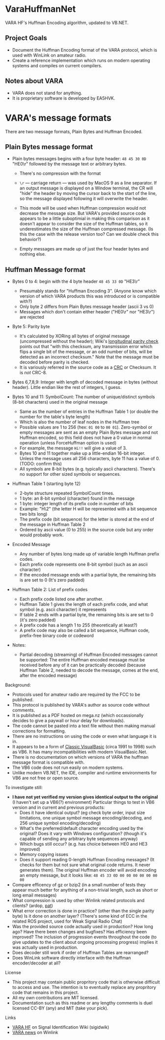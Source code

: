 # VaraHuffmanNet

VARA HF's Huffman Encoding algorithm, updated to VB.NET.

## Project Goals

* Document the Huffman Encoding format of the VARA protocol, which is used with WinLink on amateur radio.
* Create a reference implementation which runs on modern operating systems and compiles on current compilers.

## Notes about VARA 

* VARA does not stand for anything. 
* It is proprietary software is developed by EA5HVK.

# VARA's message formats

There are two message formats, Plain Bytes and Huffman Encoded.

## Plain Bytes message format

* Plain bytes messages begins with a four byte header: `48 45 30 0D` "HE0\r" followed by the message text or arbitrary bytes.

  *  There's no compression with the format

  *  `\r` — carriage return <CR> — was used by MacOS 9 as a line separator. If an output message is displayed on a Window terminal, the CR will "hide" the header by moving the cursor back to the start of the line, so the message displayed following it will overwrite the header.

  *  This mode will be used when Huffman compression would not decrease the message size. But VARA's provided source code appears to be a little suboptimial in making this comparison as it doesn't appear to consider the size of the Huffman tables, so it underestimates the size of the Huffman compressed message. (Is this the case with the release version too? Can we double check this behavior?)

  *  Empty messages are made up of just the four header bytes and nothing else.

## Huffman Message format

* Bytes 0 to 4: begin with the 4 byte header `48 45 33 0D` "HE3\r"  
  *  Presumably stands for "Huffman Encoding 3". (Anyone know which version of which VARA products this was introduced or is compatible with?)
  *  Only byte 2 differs from Plain Bytes message header (ascii 3 vs 0)
  *  Messages which don't contain either header ("HE0\r" nor "HE3\r") are rejected
* Byte 5: Parity byte
  *  It's calculated by XORing all bytes of original message (uncompressed without the header); Wiki's [longitudinal parity check](https://en.wikipedia.org/wiki/Longitudinal_redundancy_check) points out that "with this checksum, any transmission error which flips a single bit of the message, or an odd number of bits, will be detected as an incorrect checksum." Note that the message must be decoded before parity is checked.
  *  It is variously referred in the source code as a [CRC](https://en.wikipedia.org/wiki/Cyclic_redundancy_check) or Checksum. It is _not_ CRC-8.
* Bytes 6,7,8,9: Integer with length of decoded message in bytes (without header). Little endian like the rest of integers, I guess.
* Bytes 10 and 11: SymbolCount: The number of unique/distinct symbols (8-bit characters) used in the original message
  *  Same as the number of entries in the Huffman Table 1 (or double the number for the table's byte length)
  *  Which is also the number of leaf nodes in the Huffman tree
  *  Possible values are 1 to 256 (hex: `01 00` to `00 01`). Zero-symbol or empty messages are sent as an empty Plain Bytes message and not Huffman encoded, so this field does not have a 0 value in normal operation (unless ForceHuffman option is used)
  *  For example, the message `Hi!!` will give a value of 3. 
  *  Bytes 10 and 11 together make up a little-endian 16-bit integer. Unless the message uses all 256 characters, byte 11 has a value of 0. (TODO: confirm this)
  *  All symbols are 8-bit bytes (e.g. typically ascii characters). There's no support for other sized symbols or sequences.
 
* Huffman Table 1 (starting byte 12)
  *  2-byte structure repeated SymbolCount times.
    *  1 byte: an 8-bit symbol (character) found in the message
    *  1 byte: integer length of its prefix code in number of bits
  *  Example: "H\2" (the letter H will be represented with a bit sequence two bits long)
  *  The prefix code (bit sequence) for the letter is stored at the end of the message in Huffman Table 2
  *  Ordered by ascii value (0 to 255) in the source code but any order would probably work.
 
* Encoded Message 
  *  Any number of bytes long made up of variable length Huffman prefix codes. 
  *  Each prefix code represents one 8-bit symbol (such as an ascii character)
  *  If the encoded message ends with a partial byte, the remaining bits is are set to 0 (It's zero padded)
 
* Huffman Table 2: List of prefix codes
  *  Each prefix code listed one after another.
  *  Huffman Table 1 gives the length of each prefix code, and what symbol (e.g. ascii character) it represeents
  *  If table 2 ends with a partial byte, the remaining bits is are set to 0 (it's zero padded)
  *  A prefix code has a length 1 to 255 (theoretically at least?)
  *  A prefix code may also be called a bit sequence, Huffman code, prefix-free binary code or codeword

* Notes:
  *  Partial decoding (streaming) of Huffman Encoded messages cannot be supported: The entire Huffman encoded message must be received before any of it can be practically decoded (because Huffman Table 2, needed to decode the message, comes at the end, after the encoded message)
   
Background:

* Protocols used for amateur radio are required by the FCC to be published. 
* This protocol is published by VARA's author as source code without comments. 
* It is published as a PDF hosted on mega.nz (which occassionally decides to give a paywall or hour delay for downloads). 
* The code cannot be pasted into a text file without then making manual corrections for formatting.
* There are no instructions on using the code or even what language it is in.
* It appears to be a form of [Classic VisualBasic](https://en.wikipedia.org/wiki/Visual_Basic_(classic)) (circa 1991 to 1998) such as VB6. It has many incompatibilities with modern VisualBasic.Net.
* There is no documentation on which versions of VARA the huffman message format is compatible with. 
* The VB6 code does not run easily on modern systems. 
* Unlike modern VB.NET, the IDE, compiler and runtime environments for VB6 are not free or open source.
 
To investigate still:
  
* **I have not yet verified my version gives identical output to the original** (I haven't set up a VB6(?) environment) Particular things to test in VB6 version and in current and previous products:
   * Does it have identical output? (eg check byte order, input size limitations, one unique symbol message encoding/decoding, and 256 unique symbol encoding/decoding)
   * What's the preferred/default character encoding used by the original? Does it vary with Windows configuration? (though it's capable of sending any arbitrary byte sequences anyway)
   * Which bugs still occur? (e.g. has choice between HE0 and HE3 improved)
   * Memory copying issues
   * Does it support reading 0-length Huffman Encoding messages? (It checks for them but not sure what original code returns. It never generates them). The original Huffman encoder will avoid encoding an empty message, but it looks like: `48 45 33 0D 00 00 00 00 00 00 00`
* Compare efficency of gz or bzip2 (in a small number of tests they appear much better for anything of a non-trivial length, such as short or long email messages)
* What compression is used by other Winlink related protocols and clients? (ardop, [pat](https://github.com/la5nta/pat))
* What error correction is done in practice? (other than the single parity byte) Is it done on another layer? (There's some kind of ECC in the related ROS project, used for Weak Signal Radio Chat)
* Was the provided source code actually used in production? How long ago? Have there been changes and bugfixes? Has efficiency been improved? The inclusion of progression events throughout the code (to give updates to the client about ongoing processing progress) implies it was actually used in production.
* Does decoder still work if order of Huffman Tables are rearranged?
* Does WinLink software directly interface with the Huffman encoder/decoder at all?
 
License

* This project may contain public propritory code that is otherwise difficult to access and use. The intention is to eventually replace any propritory code that remains in this project.
* All my own contributions are MIT licensed. 
* Documentation such as this readme or any lengthy comments is duel licensed CC-BY (any) and MIT (take your pick).

Links

* [VARA HF](https://www.sigidwiki.com/wiki/VARA_HF) on Signal Identification Wiki (sigidwik)
* [VARA news](https://www.winlink.org/tags/vara) on Winlink

